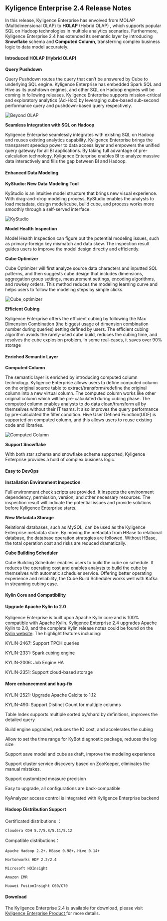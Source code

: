 ## Kyligence Enterprise 2.4 Release Notes

In this release, Kyligence Enterprise has envolved from MOLAP (Multidimensional OLAP) to **HOLAP** (Hybrid OLAP) , which supports popular SQL on Hadoop technologies in multiple analytics scenarios. Furthermore, Kyligence Enterprise 2.4 has extended its semantic layer by introducing **Snowflake** schema and **Computed Column**, transferring complex business logic to data model accurately.



#### **Introduced HOLAP (Hybrid OLAP)**

**Query Pushdown** 

Query Pushdown routes the query that can’t be answered by Cube to underlying SQL engine. Kyligence Enterprise has embedded Spark SQL and Hive as its pushdown engines, and other SQL on Hadoop engines will be coming in following releases. Kyligence Enterprise supports mission-critical and exploratory analytics (Ad-Hoc) by leveraging cube-based sub-second performance query and pushdown-based query respectively.

![Beyond OLAP](images/KAP24/Query_pushdown_EN.png)

**Seamless Integration with SQL on Hadoop** 

Kyligence Enterprise seamlessly integrates with existing SQL on Hadoop and reuses existing analytics capability. Kyligence Enterprise brings the transparent speedup power to data access layer and empowers the unified query gateway for all BI applications. By taking full advantage of pre-calculation technology, Kyligence Enterprise enables BI to analyze massive data interactively and fills the gap between BI and Hadoop.



#### **Enhanced Data Modeling**

**KyStudio: New Data Modeling Tool**

KyStudio is an intuitive model structure that brings new visual experience. With drag-and-drop modeling process, KyStudio enables the analysts to load metadata, design model/cube, build cube, and process works more smoothly through a self-served interface.

![KyStudio](images/KAP24/24_kystudio.png)

**Model Health Inspection**

Model Health Inspection can figure out the potential modeling issues, such as primary-foreign key mismatch and data skew. The inspection result guides users to improve the model design directly and efficiently.

**Cube Optimizer**

Cube Optimizer will first analyze source data characters and inputted SQL patterns, and then suggests cube design that includes dimensions, aggregation group settings, measurement settings, encoding algorithms, and rowkey orders. This method reduces the modeling learning curve and helps users to follow the modeling steps by simple clicks.

![Cube_optimizer](images/KAP24/EN_release_note_optimizer.png)

**Efficient Cubing**

Kyligence Enterprise offers the efficient cubing by following the Max Dimension Combination (the biggest usage of dimension combination number during queries) setting defined by users. The efficient cubing algorithm avoids the rarely-used cube build, reduces the cubing time, and resolves the cube explosion problem. In some real-cases, it saves over 90% storage



#### Enriched Semantic Layer

**Computed Column**

The semantic layer is enriched by introducing computed column technology. Kyligence Enterprise allows users to define computed column on the original source table to extract/transform/redefine the original column into a new virtual column. The computed column works like other original column which will be pre-calculated during cubing phase. The computed column enables analysts to do data clean/transform all by themselves without their IT teams. It also improves the query performance by pre-calculated the filter condition. Hive User Defined Function(UDF) is supported on computed column, and this allows users to reuse existing code and libraries. 

![Computed Column](images/KAP24/Computed_Column_EN.png)

**Support Snowflake**

With both star schema and snowflake schema supported, Kyligence Enterprise provides a hold of complex business logic.



#### **Easy to DevOps**

**Installation Environment Inspection**

Full environment check scripts are provided. It inspects the environment dependency, permission, version, and other necessary resources. The inspection result will indicate the potential issues and provide solutions before Kyligence Enterprise starts.

**New Metadata Storage**

Relational databases, such as MySQL, can be used as the Kyligence Enterprise metadata store. By moving the metadata from HBase to relational database, the database operation strategies are followed. Without HBase, the total operation cost and risks are reduced dramatically.

**Cube Building Scheduler**

Cube Building Scheduler enables users to build the cube on schedule. It reduces the operating cost and enables analysts to build the cube by themselves with automatic scheduler service. Offering better operating experience and reliability, the Cube Build Scheduler works well with Kafka in streaming cubing case.



#### **Kylin Core and Compatibility**

#### Upgrade Apache Kylin to 2.0

Kyligence Enterprise is built upon Apache Kylin core and is 100% compatible with Apache Kylin. Kyligence Enterprise 2.4 upgrades Apache Kylin to 2.0, and the complete Kylin release notes could be found on the [Kylin website](http://kylin.apache.org/blog/2017/02/25/v2.0.0-beta-ready/). The highlight features including:

KYLIN-2467: Support TPCH queries

KYLIN-2331: Spark cubing engine

KYLIN-2006: Job Engine HA

KYLIN-2351: Support cloud-based storage



#### More enhancement and bug-fix

KYLIN-2521: Upgrade Apache Calcite to 1.12

KYLIN-490: Support Distinct Count for multiple columns

Table Index supports multiple sorted by/shard by definitions, improves the detailed query

Build engine upgraded, reduces the IO cost, and accelerates the cubing 

Allow to set the time range for KyBot diagnostic package, reduces the log size

Support save model and cube as draft, improve the modeling experience

Support cluster service discovery based on ZooKeeper, eliminates the manual mistakes. 

Support customized measure precision 

Easy to upgrade, all configurations are back-compatible

KyAnalyzer access control is integrated with Kyligence Enterprise backend



#### Hadoop Distribution Support

 Certificated distributions ：

  	Cloudera CDH 5.7/5.8/5.11/5.12

  Compatible distributions：

  	Apache Hadoop 2.2+，HBase 0.98+，Hive 0.14+

  	Hortonworks HDP 2.2/2.4

  	Microsoft HDInsight

  	Amazon EMR

  	Huawei FusionInsight C60/C70



#### **Download**

The Kyligence Enterprise 2.4 is available for download, please visit[ Kyligence Enterprise Product ](http://kyligence.io/products/#kap)for more details.